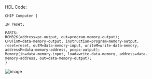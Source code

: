 HDL Code:


    CHIP Computer {

    IN reset;

    PARTS:
    ROM32K(address=pc-output, out=program-memory-output);
    CPU(inM=data-memory-output, instruction=program-memory-output, reset=reset, outM=data-memory-input, writeM=write-data-memory, addressM=data-memory-address, pc=pc-output);
    Memory(in=data-memory-input, load=write-data-memory, address=data-memory-address, out=data-memory-output);
    }



  ![image](https://github.com/user-attachments/assets/138b83c3-5c88-46e5-a336-90d2cfca5942)
